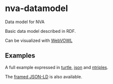 # nva-datamodel
Data model for NVA

Basic data model described in RDF.

Can be visualized with [WebVOWL](http://www.visualdataweb.de/webvowl/#iri=https://raw.githubusercontent.com/BIBSYSDEV/nva-datamodel/develop/ontology.ttl)

## Examples

A full example expressed in [turtle](https://raw.githubusercontent.com/BIBSYSDEV/nva-datamodel/develop/Examples/full_example.turtle), [json](https://raw.githubusercontent.com/BIBSYSDEV/nva-datamodel/develop/Examples/full_example.json) and [ntriples](https://raw.githubusercontent.com/BIBSYSDEV/nva-datamodel/develop/Examples/full_example.nt).

The [framed JSON-LD](https://json-ld.org/playground/#startTab=tab-framed&json-ld=https%3A%2F%2Fraw.githubusercontent.com%2FBIBSYSDEV%2Fnva-datamodel%2Fdevelop%2FExamples%2Ffull_example.json&frame=https%3A%2F%2Fraw.githubusercontent.com%2FBIBSYSDEV%2Fnva-datamodel%2Fdevelop%2Fjsonld%2Fnva_context.jsonld) is also available.